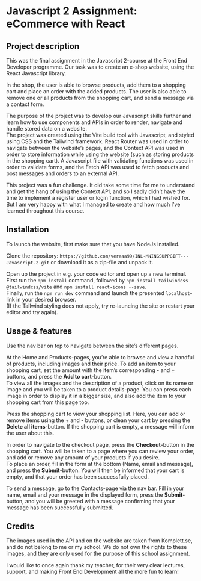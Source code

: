 # Javascript 2 Assignment: eCommerce with React

## Project description
This was the final assignment in the Javascript 2-course at the Front End Developer programme. 
Our task was to create an e-shop website, using the React Javascript library. 

In the shop, the user is able to browse products, add them to a shopping cart and place an order with the added products. The user is also able to remove one or all products from the shopping cart, and send a message via a contact form.

The purpose of the project was to develop our Javascript skills further and learn how to use components and APIs in order to render, navigate and handle stored data on a website.<br/>The project was created using the Vite build tool with Javascript, and styled using CSS and the Tailwind framework. React Router was used in order to navigate between the website’s pages, and the Context API was used in order to store information while using the website (such as storing products in the shopping cart). A Javascript file with validating functions was used in order to validate forms, and the Fetch API was used to fetch products and post messages and orders to an external API.

This project was a fun challenge. It did take some time for me to understand and get the hang of using the Context API, and so I sadly didn’t have the time to implement a register user or login function, which I had wished for. But I am very happy with what I managed to create and how much I’ve learned throughout this course. 

## Installation
To launch the website, first make sure that you have NodeJs installed. 

Clone the repository: `https://github.com/veraaa99/INL-MNINGSUPPGIFT---Javascript-2.git` or download it as a zip-file and unpack it.<br/>

Open up the project in e.g. your code editor and open up a new terminal.<br/>First run the `npm install` command, followed by `npm install tailwindcss @tailwindcss/vite` and `npm install react-icons --save`.<br/>Finally, run the `npm run dev` command and launch the presented `localhost`-link in your desired browser.<br/>(If the Tailwind styling does not apply, try re-launcing the site or restart your editor and try again).

## Usage & features
Use the nav bar on top to navigate between the site’s different pages.

At the Home and Products-pages, you’re able to browse and view a handful of products, including images and their price. To add an item to your shopping cart, set the amount with the item’s corresponding - and + buttons, and press the **Add to cart**-button.<br/>To view all the images and the description of a product, click on its name or image and you will be taken to a product details-page. You can press each image in order to display it in a bigger size, and also add the item to your shopping cart from this page too.

Press the shopping cart to view your shopping list. Here, you can add or remove items using the + and - buttons, or clean your cart by pressing the  **Delete all items**-button. If the shopping cart is empty, a message will inform the user about this. 

In order to navigate to the checkout page, press the  **Checkout**-button in the shopping cart. You will be taken to a page where you can review your order, and add or remove any amount of your products if you desire.<br/>To place an order, fill in the form at the bottom (Name, email and message), and press the **Submit**-button. You will then be informed that your cart is empty, and that your order has been successfully placed.

To send a message, go to the Contacts-page via the nav bar. Fill in your name, email and your message in the displayed form, press the **Submit**-button, and you will be greeted with a message confirming that your message has been successfully submitted. 

## Credits
The images used in the API and on the website are taken from Komplett.se, and do not belong to me or my school. We do not own the rights to these images, and they are only used for the purpose of this school assignment.

I would like to once again thank my teacher, for their very clear lectures, support, and making Front End Development all the more fun to learn!

